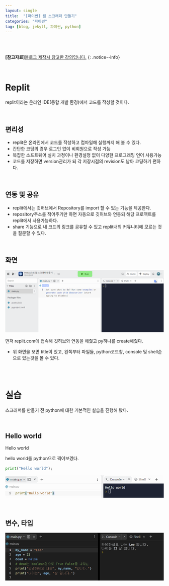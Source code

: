 ```yaml
---
layout: single
title:  "[파이썬] 웹 스크래퍼 만들기"
categories: "파이썬"
tag: [blog, jekyll, 파이썬, python]
---
```

<br><br>

**[참고자료]**[블로그 제작시 참고한 강의입니다.](https://nomadcoders.co/python-for-beginners)
{: .notice--info}

<br>

# Replit

replit이라는 온라인 IDE(통합 개발 환경)에서 코드를 작성할 것이다.

<br>

## 편리성

- replit은 온라인에서 코드를 작성하고 컴파일해 실행까지 해 볼 수 있다.
- 간단한 코딩의 경우 로그인 없이 비회원으로 작성 가능
- 복잡한 소프트웨어 설치 과정이나 환경설정 없이 다양한 프로그래밍 언어 사용가능
- 코드를 저장하면 version관리가 되 각 저장시점의 revision도 남아 코딩하기 편하다.

<br>

## 연동 및 공유

- replit에서는 깃허브에서 Repository를 import 할 수 있는 기능을 제공한다.
- repository주소를 적어주기만 하면 자동으로 깃허브와 연동되 해당 프로젝트를 replit에서 사용가능하다.
- share 기능으로 내 코드의 링크를 공유할 수 있고 replit내의 커뮤니티에 모르는 것을 질문할 수 있다.

<br>

## 화면

![](/images/webScrapper_py/1.png)

먼저 replit.com에 접속해 깃허브와 연동을 해줬고 py하나를 create해줬다.

- 위 화면을 보면 title이 있고, 왼쪽부터 파일들, python코드창, console 및 shell순으로 있는것을 볼 수 있다.

<br><br>

# 실습
스크래퍼를 만들기 전 python에 대한 기본적인 실습을 진행해 봤다.

<br>

## Hello world

Hello world

hello world를 python으로 찍어보겠다.

```python
print("Hello world");
```

![](/images/webScrapper_py/2.png)

<br>

## 변수, 타입

![](/images/webScrapper_py/3.png)

<br>




